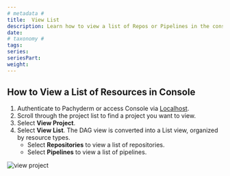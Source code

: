 ```yaml
---
# metadata # 
title:  View List
description: Learn how to view a list of Repos or Pipelines in the console UI.
date: 
# taxonomy #
tags: 
series:
seriesPart:
weight: 
---
```


## How to View a List of Resources in Console

1. Authenticate to Pachyderm or access Console via [Localhost](http://localhost).
2. Scroll through the project list to find a project you want to view.
3. Select **View Project**.
4. Select **View List**. The DAG view is converted into a List view, organized by resource types. 
    - Select **Repositories** to view a list of repositories.
    - Select **Pipelines** to view a list of pipelines.

![view project](/images/console/view-list.gif)